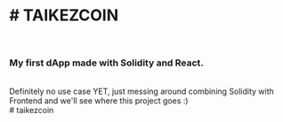 <b><h1># TAIKEZCOIN</h1></b>
<br>
<h3>My first <b>dApp</b> made with <b>Solidity</b> and <b>React</b>.</h3>
<br>
Definitely no use case YET, just messing around combining Solidity with Frontend and we'll see where this project goes :)
<br>
#   t a i k e z c o i n 
 
 
